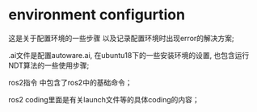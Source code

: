 # environment configurtion
这是关于配置环境的一些步骤 以及记录配置环境时出现error的解决方案;

.ai文件是配置autoware.ai, 在ubuntu18下的一些安装环境的设置, 也包含运行NDT算法的一些使用步骤;

ros2指令 中包含了ros2中的基础命令；

ros2 coding里面是有关launch文件等的具体coding的内容；
